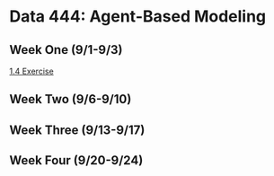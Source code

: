 # Data 444: Agent-Based Modeling

## Week One (9/1-9/3)

[1.4 Exercise](https://github.com/seggelkek/Data-444/blob/ebe147cc054b91650502cb4b23d89eb502ce5062/1-4.md)

## Week Two (9/6-9/10)

## Week Three (9/13-9/17)

## Week Four (9/20-9/24)
